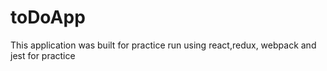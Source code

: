 # toDoApp
This application was built for practice run using react,redux, webpack and jest for practice
